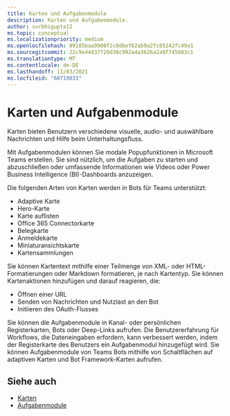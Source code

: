 ```yaml
---
title: Karten und Aufgabenmodule
description: Karten und Aufgabenmodule.
author: surbhigupta12
ms.topic: conceptual
ms.localizationpriority: medium
ms.openlocfilehash: 89185baa9900f2c8dbef62ab9a2fc85242fc49a1
ms.sourcegitcommit: 22c9e44437720d30c992a4a3626a2a9f745983c1
ms.translationtype: MT
ms.contentlocale: de-DE
ms.lasthandoff: 11/03/2021
ms.locfileid: "60719833"
---
```

# <a name="cards-and-task-modules"></a>Karten und Aufgabenmodule

Karten bieten Benutzern verschiedene visuelle, audio- und auswählbare Nachrichten und Hilfe beim Unterhaltungsfluss.

Mit Aufgabenmodulen können Sie modale Popupfunktionen in Microsoft Teams erstellen. Sie sind nützlich, um die Aufgaben zu starten und abzuschließen oder umfassende Informationen wie Videos oder Power Business Intelligence (BI)-Dashboards anzuzeigen.

Die folgenden Arten von Karten werden in Bots für Teams unterstützt:

* Adaptive Karte
* Hero-Karte
* Karte auflisten 
* Office 365 Connectorkarte
* Belegkarte
* Anmeldekarte
* Miniaturansichtskarte
* Kartensammlungen

Sie können Kartentext mithilfe einer Teilmenge von XML- oder HTML-Formatierungen oder Markdown formatieren, je nach Kartentyp. Sie können Kartenaktionen hinzufügen und darauf reagieren, die:
* Öffnen einer URL
* Senden von Nachrichten und Nutzlast an den Bot
* Initiieren des OAuth-Flusses

Sie können die Aufgabenmodule in Kanal- oder persönlichen Registerkarten, Bots oder Deep-Links aufrufen. Die Benutzererfahrung für Workflows, die Dateneingaben erfordern, kann verbessert werden, indem der Registerkarte des Benutzers ein Aufgabenmodul hinzugefügt wird. Sie können Aufgabenmodule von Teams Bots mithilfe von Schaltflächen auf adaptiven Karten und Bot Framework-Karten aufrufen.

## <a name="see-also"></a>Siehe auch

* [Karten](~/task-modules-and-cards/what-are-cards.md)
* [Aufgabenmodule](~/task-modules-and-cards/what-are-task-modules.md)
